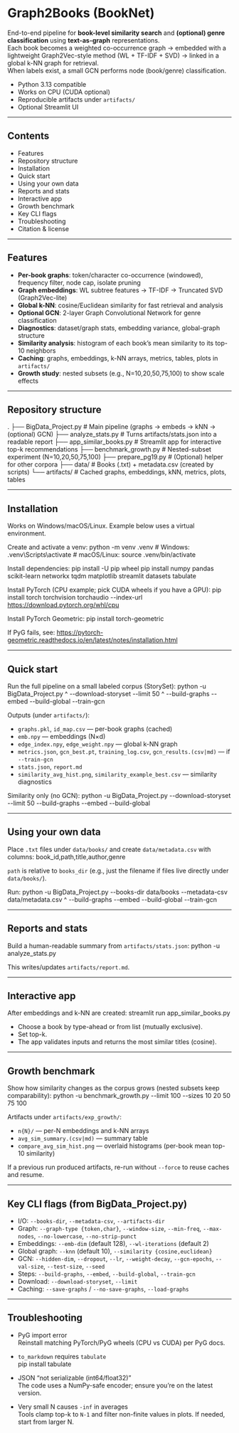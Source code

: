 # Graph2Books (BookNet)

End-to-end pipeline for **book-level similarity search** and **(optional) genre classification** using **text-as-graph** representations.  
Each book becomes a weighted co-occurrence graph → embedded with a lightweight Graph2Vec-style method (WL + TF-IDF + SVD) → linked in a global k-NN graph for retrieval.  
When labels exist, a small GCN performs node (book/genre) classification.

- Python 3.13 compatible
- Works on CPU (CUDA optional)
- Reproducible artifacts under `artifacts/`
- Optional Streamlit UI

---

## Contents

- Features
- Repository structure
- Installation
- Quick start
- Using your own data
- Reports and stats
- Interactive app
- Growth benchmark
- Key CLI flags
- Troubleshooting
- Citation & license

---

## Features

- **Per-book graphs**: token/character co-occurrence (windowed), frequency filter, node cap, isolate pruning  
- **Graph embeddings**: WL subtree features → TF-IDF → Truncated SVD (Graph2Vec-lite)  
- **Global k-NN**: cosine/Euclidean similarity for fast retrieval and analysis  
- **Optional GCN**: 2-layer Graph Convolutional Network for genre classification  
- **Diagnostics**: dataset/graph stats, embedding variance, global-graph structure  
- **Similarity analysis**: histogram of each book’s mean similarity to its top-10 neighbors  
- **Caching**: graphs, embeddings, k-NN arrays, metrics, tables, plots in `artifacts/`  
- **Growth study**: nested subsets (e.g., N=10,20,50,75,100) to show scale effects  

---

## Repository structure

.
├── BigData_Project.py          # Main pipeline (graphs → embeds → kNN → (optional) GCN)
├── analyze_stats.py            # Turns artifacts/stats.json into a readable report
├── app_similar_books.py        # Streamlit app for interactive top-k recommendations
├── benchmark_growth.py         # Nested-subset experiment (N=10,20,50,75,100)
├── prepare_pg19.py             # (Optional) helper for other corpora
├── data/                       # Books (.txt) + metadata.csv (created by scripts)
└── artifacts/                  # Cached graphs, embeddings, kNN, metrics, plots, tables

---

## Installation

Works on Windows/macOS/Linux. Example below uses a virtual environment.

Create and activate a venv:
    python -m venv .venv
    # Windows:
    .venv\Scripts\activate
    # macOS/Linux:
    source .venv/bin/activate

Install dependencies:
    pip install -U pip wheel
    pip install numpy pandas scikit-learn networkx tqdm matplotlib streamlit datasets tabulate

Install PyTorch (CPU example; pick CUDA wheels if you have a GPU):
    pip install torch torchvision torchaudio --index-url https://download.pytorch.org/whl/cpu

Install PyTorch Geometric:
    pip install torch-geometric

If PyG fails, see: https://pytorch-geometric.readthedocs.io/en/latest/notes/installation.html

---

## Quick start

Run the full pipeline on a small labeled corpus (StorySet):
    python -u BigData_Project.py ^
      --download-storyset --limit 50 ^
      --build-graphs --embed --build-global --train-gcn

Outputs (under `artifacts/`):
- `graphs.pkl`, `id_map.csv` — per-book graphs (cached)
- `emb.npy` — embeddings (N×d)
- `edge_index.npy`, `edge_weight.npy` — global k-NN graph
- `metrics.json`, `gcn_best.pt`, `training_log.csv`, `gcn_results.(csv|md)` — if `--train-gcn`
- `stats.json`, `report.md`
- `similarity_avg_hist.png`, `similarity_example_best.csv` — similarity diagnostics

Similarity only (no GCN):
    python -u BigData_Project.py --download-storyset --limit 50 --build-graphs --embed --build-global

---

## Using your own data

Place `.txt` files under `data/books/` and create `data/metadata.csv` with columns:
    book_id,path,title,author,genre

`path` is relative to `books_dir` (e.g., just the filename if files live directly under `data/books/`).

Run:
    python -u BigData_Project.py --books-dir data/books --metadata-csv data/metadata.csv ^
      --build-graphs --embed --build-global --train-gcn

---

## Reports and stats

Build a human-readable summary from `artifacts/stats.json`:
    python -u analyze_stats.py

This writes/updates `artifacts/report.md`.

---

## Interactive app

After embeddings and k-NN are created:
    streamlit run app_similar_books.py

- Choose a book by type-ahead or from list (mutually exclusive).
- Set top-k.
- The app validates inputs and returns the most similar titles (cosine).

---

## Growth benchmark

Show how similarity changes as the corpus grows (nested subsets keep comparability):
    python -u benchmark_growth.py --limit 100 --sizes 10 20 50 75 100

Artifacts under `artifacts/exp_growth/`:
- `n{N}/` — per-N embeddings and k-NN arrays
- `avg_sim_summary.(csv|md)` — summary table
- `compare_avg_sim_hist.png` — overlaid histograms (per-book mean top-10 similarity)

If a previous run produced artifacts, re-run without `--force` to reuse caches and resume.

---

## Key CLI flags (from BigData_Project.py)

- I/O: `--books-dir`, `--metadata-csv`, `--artifacts-dir`
- Graph: `--graph-type {token,char}`, `--window-size`, `--min-freq`, `--max-nodes`, `--no-lowercase`, `--no-strip-punct`
- Embeddings: `--emb-dim` (default 128), `--wl-iterations` (default 2)
- Global graph: `--knn` (default 10), `--similarity {cosine,euclidean}`
- GCN: `--hidden-dim`, `--dropout`, `--lr`, `--weight-decay`, `--gcn-epochs`, `--val-size`, `--test-size`, `--seed`
- Steps: `--build-graphs`, `--embed`, `--build-global`, `--train-gcn`
- Download: `--download-storyset`, `--limit`
- Caching: `--save-graphs` / `--no-save-graphs`, `--load-graphs`

---

## Troubleshooting

- PyG import error  
  Reinstall matching PyTorch/PyG wheels (CPU vs CUDA) per PyG docs.

- `to_markdown` requires `tabulate`  
  pip install tabulate

- JSON “not serializable (int64/float32)”  
  The code uses a NumPy-safe encoder; ensure you’re on the latest version.

- Very small N causes `-inf` in averages  
  Tools clamp top-k to `N-1` and filter non-finite values in plots. If needed, start from larger N.
